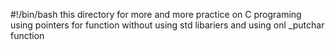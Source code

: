 #!/bin/bash
this directory for more  and more practice on C programing using pointers for function without using std libariers and using onl _putchar function
